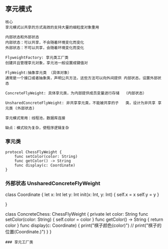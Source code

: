 ## 享元模式


	核心
 	享元模式以共享的方式高效的支持大量的细粒度对象重用
 
 	内部状态和外部状态
 	内部状态：可以共享，不会随着环境变化而变化
 	外部状态：不可以共享，会随着环境变化而变化
 
 	FlyweightFactory: 享元类工厂类
 	创建并且管理享元对象，享元池一般设置成键值对

 	FlyWeight:抽象享元类 （具体对象）
 	通常是一个接口或者抽象类，声明公共方法，这些方法可以向外间提供	内部状态，设置外部状态
 
 	ConcreteFlyWeight: 具体享元类，为内部提供成员变量进行存储	（内部状态）
 
 	UnsharedConcreteFlyWeight: 非共享享元类，不能被共享的子	类，设计为非共享 享元类 (外部状态)
 
	享元模式常用：线程池，数据库连接
 
 	缺点：模式较为复杂，使程序逻辑复杂

 

### 享元类
```
protocol ChessFlyWeight {
    func setColor(color: String)
    func getColor() -> String
    func display(c: Coordinate)
}
```
### 外部状态 UnsharedConcreteFlyWeight
class Coordinate {
    let x: Int
    let y: Int
    init(x: Int, y: Int) {
        self.x = x
        self.y = y
    }
    
}

class ConcreteChess: ChessFlyWeight {
    private let color: String
    func setColor(color: String) {
        self.color = color
    }
    func getColor() -> String {
        return color
    }
    func display(c: Coordinate) {
        print("棋子颜色\(color)")
//        print("棋子的位置\(Coordinate.)")
    }
}
```
### 享元工厂类